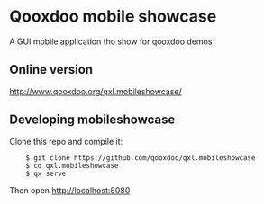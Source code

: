 # Qooxdoo mobile showcase
A GUI mobile application tho show for qooxdoo demos

## Online version

http://www.qooxdoo.org/qxl.mobileshowcase/ 

## Developing mobileshowcase
Clone this repo and compile it:

```
    $ git clone https://github.com/qooxdoo/qxl.mobileshowcase
    $ cd qxl.mobileshowcase
    $ qx serve
```
Then open [http://localhost:8080](http://localhost:8080)




